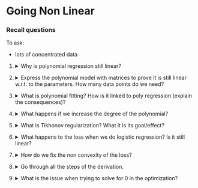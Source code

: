 # Going Non Linear 

### Recall questions

To ask:
- lots of concentrated data


1. <details markdown=1><summary markdown="span"> Why is polynomial regression still linear? </summary>
    
    \
    Because it is linear w.r.t. to the parameter, but polynomial w.r.t. to the data.

</details>

2. <details markdown=1><summary markdown="span"> Express the polynomial model with matrices to prove it is still linear w.r.t. to the parameters. How many data points do we need?</summary>
    
    \
    ![](./static/DEEP/poly1.png) \
    We can still solve this with MSE, but it is necessary that $k < n$. Alternatively, we can say we need $k+1$ data points, e.g. infinite lines pass through one data point.

</details>

3. <details markdown=1><summary markdown="span"> What is polynomial fitting? How is it linked to poly regression (explain the consequences)? </summary>
    
    \
    >Stone Weierstrass theorem: if $f$ is continuous on the interval $\[a,b\]$, then for every $\varepsilon$ there exists a polynomial $p$ s.t. $|f(x) - p(x)| < \varepsilon$ for all $x$.

    A consequence of this is that we can ==always fit a polynomial== to our data...but is it the right thing to do?

</details>

4. <details markdown=1><summary markdown="span"> What happens if we increase the degree of the polynomial? </summary>
    
    \
    ![](./static/DEEP/poly2.png) \
    What happens is that adding complexity leads to overfitting and loss of generalization.

</details>

5. <details markdown=1><summary markdown="span"> What is Tikhonov regularization? What it is its goal/effect?</summary>
    
    \
    It is a ==form of weight decay used to counter large parameters==. It allows to do what's called ==shrinkage==. \
    The general form is $min l_{\Theta} + \lambda ||\Theta||_p$. Note that the function is ==still convex==.

</details>

6. <details markdown=1><summary markdown="span"> What happens to the loss when we do logistic regression? Is it still linear? </summary>
    
    \
    ![](./static/DEEP/poly3.png) \
    Note that ==$\sigma$ has a saturation effect, as it maps $R \to (0,1)$==.

</details>

7. <details markdown=1><summary markdown="span"> How do we fix the non convexity of the loss? </summary>
   
    \
    The new ==loss function (cross entropy loss) is convex==:
    ![](./static/DEEP/poly4.png) \
    ![](./static/DEEP/poly5.png)

</details>

8. <details markdown=1><summary markdown="span"> Go through all the steps of the derivation. </summary>
    
    See slides 57-78.

</details>

9. <details markdown=1><summary markdown="span"> What is the issue when trying to solve for 0 in the optimization? </summary>
    
    \
    The parameters enter the gradient in a non linear way. So the $\nabla l_{\Theta} = 0$ is not a linear system but a trascendental equation, for which we have no close form solution.
    ![](./static/DEEP/poly6.png) 

</details>